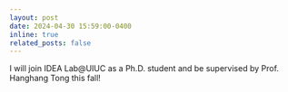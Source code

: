 ```yaml
---
layout: post
date: 2024-04-30 15:59:00-0400
inline: true
related_posts: false
---
```


I will join IDEA Lab@UIUC as a Ph.D. student and be supervised by Prof. Hanghang Tong this fall!
